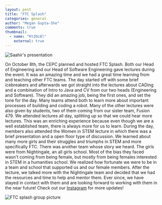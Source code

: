 ```yaml
---
layout: post
title: "FTC Splash"
categories: general
author: "Megan Gupta-She"
comments: true
thumbnail:
  - name: "RtZOc8l"
    external: true
---
```


![Saahir's presentation](https://imgur.com/eHY97fL.jpg)

  On October 8th, the CEPC  planned and hosted FTC Splash. Both our Head of Engineering and our Head of Software Engineering gave lectures during the event. It was an amazing time and we had a great time learning from and teaching other FTC teams.
  The day started off with some brief icebreakers and afterwards we got straight into the lectures about CADing and a combination of Intro to Java and CV from our two heads (Engineering and Software). They did an amazing job, being the first ones, and set the tone for the day. Many teams attend both to learn more about important processes of building and coding a robot.
	Many of the other lectures were also given by students, two of them coming from our sister team, Fusion 479. We attended lectures all day, splitting up so that we could hear more lectures. This was an enriching experience because even though we are a well established team, there is always more for us to learn. 
	During the day, members also attended the Women in STEM lecture in which there was a brief presentation and a open floor type of discussion. We learned about many more girls and their struggles and triumphs in STEM and more specifically FTC. There was another team whose story we heard. The girls were from Nightingale, an all girls school. Most of the bias they faced wasn't coming from being female, but mostly from being females interested in STEM in a humanities school. We realized how fortunate we were to be in a team and school that supported us and our female members. After the lecture, we talked more with the Nightingale team and decided that we had the resources and time to help and mentor them. Ever since, we have stayed in contact with them and are looking forward to working with them in the near future! Check out our [Instagram](https://www.instagram.com/stuyfission/?hl=en) for more updates!

![FTC splash group picture](https://imgur.com/F0ZTARz.jpg)


